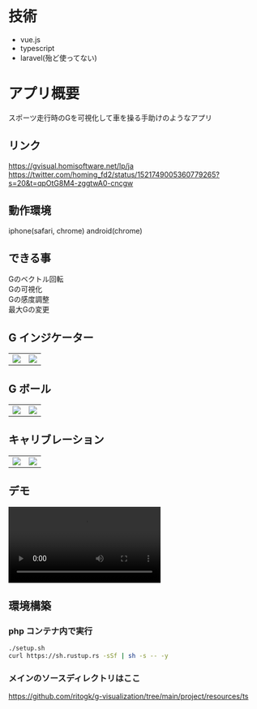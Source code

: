 # 技術
- vue.js
- typescript
- laravel(殆ど使ってない)

# アプリ概要

スポーツ走行時のGを可視化して車を操る手助けのようなアプリ

## リンク
https://gvisual.homisoftware.net/lp/ja  
https://twitter.com/homing_fd2/status/1521749005360779265?s=20&t=qpOtG8M4-zggtwA0-cncgw

## 動作環境

iphone(safari, chrome)
android(chrome)

## できる事
Gのベクトル回転  
Gの可視化  
Gの感度調整  
最大Gの変更

## G インジケーター

|                                                                                                                   |                                                                                                                   |
| :---------------------------------------------------------------------------------------------------------------: | :---------------------------------------------------------------------------------------------------------------: |
| <img src="https://user-images.githubusercontent.com/72111956/167336480-bb207c66-b289-4197-ba51-4dda7eed0a04.png"> | <img src="https://user-images.githubusercontent.com/72111956/167336769-50288979-6ccf-4dd5-a106-bdcc471ab45d.png"> |

## G ボール

|                                                                                                                   |                                                                                                                   |
| :---------------------------------------------------------------------------------------------------------------: | :---------------------------------------------------------------------------------------------------------------: |
| <img src="https://user-images.githubusercontent.com/72111956/167336420-ae7cfb1f-8ceb-4c2b-a7c2-2d58dfcc6bda.png"> | <img src="https://user-images.githubusercontent.com/72111956/166639455-31419185-d52c-4d17-a530-b067ab87962c.PNG"> |

## キャリブレーション

|                                                                                                                   |                                                                                                                   |
| :---------------------------------------------------------------------------------------------------------------: | :---------------------------------------------------------------------------------------------------------------: |
| <img src="https://user-images.githubusercontent.com/72111956/166639071-71d8d948-bf4d-42ac-9812-a2ea3610f11d.PNG"> | <img src="https://user-images.githubusercontent.com/72111956/166639066-5c035886-1728-474b-aaf3-951096c15134.PNG"> |


## デモ

<video src="https://user-images.githubusercontent.com/72111956/167770813-9f066ee5-5115-471d-805b-6606976c2a8e.mp4"></video>

## 環境構築

### php コンテナ内で実行

```sh
./setup.sh
curl https://sh.rustup.rs -sSf | sh -s -- -y
```

### メインのソースディレクトリはここ  
https://github.com/ritogk/g-visualization/tree/main/project/resources/ts
